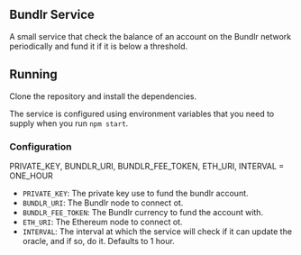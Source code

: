 ## Bundlr Service

A small service that check the balance of an account on the Bundlr network periodically and fund it if it is below a threshold.

## Running

Clone the repository and install the dependencies.

The service is configured using environment variables that you need to supply when you run `npm start`.

### Configuration

PRIVATE_KEY,
BUNDLR_URI,
BUNDLR_FEE_TOKEN,
ETH_URI,
INTERVAL = ONE_HOUR

- `PRIVATE_KEY`: The private key use to fund the bundlr account.
- `BUNDLR_URI`: The Bundlr node to connect ot.
- `BUNDLR_FEE_TOKEN`: The Bundlr currency to fund the account with.
- `ETH_URI`: The Ethereum node to connect ot.
- `INTERVAL`: The interval at which the service will check if it can update the oracle, and if so, do it. Defaults to 1 hour.
